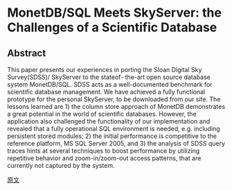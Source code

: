 # MonetDB/SQL Meets SkyServer: the Challenges of a Scientific Database

## Abstract
This paper presents our experiences in porting the
Sloan Digital Sky Survey(SDSS)/ SkyServer to the stateof-
the-art open source database system MonetDB/SQL.
SDSS acts as a well-documented benchmark for scientific
database management. We have achieved a fully
functional prototype for the personal SkyServer, to be
downloaded from our site. The lessons learned are 1)
the column store approach of MonetDB demonstrates
a great potential in the world of scientific databases.
However, the application also challenged the functionality
of our implementation and revealed that a fully
operational SQL environment is needed, e.g. including
persistent stored modules; 2) the initial performance is
competitive to the reference platform, MS SQL Server
2005, and 3) the analysis of SDSS query traces hints
at several techniques to boost performance by utilizing
repetitive behavior and zoom-in/zoom-out access patterns,
that are currently not captured by the system.

[原文](http://pan.baidu.com/s/1pKDsWn5)